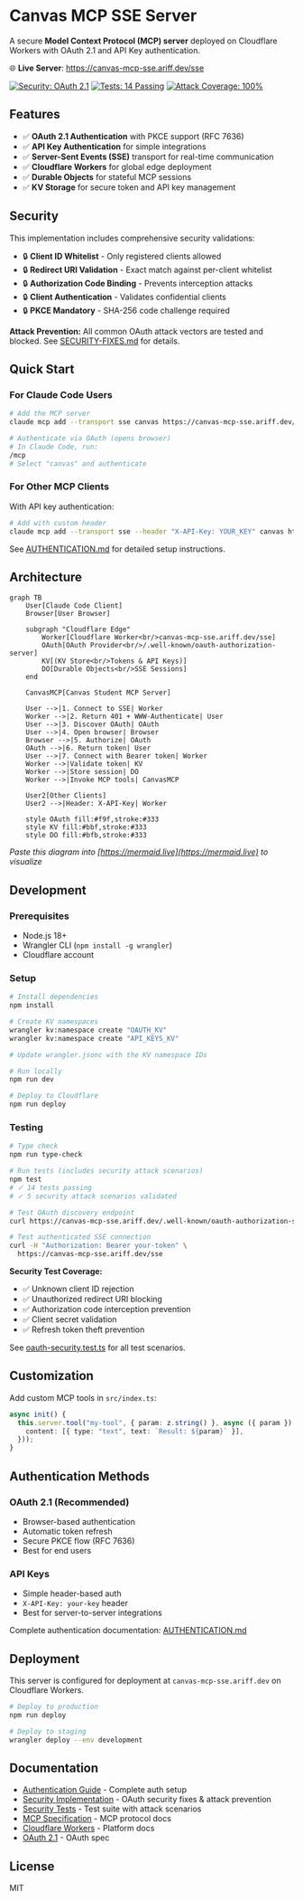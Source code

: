 # Canvas MCP SSE Server

A secure **Model Context Protocol (MCP) server** deployed on Cloudflare Workers with OAuth 2.1 and API Key authentication.

🌐 **Live Server**: https://canvas-mcp-sse.ariff.dev/sse

[![Security: OAuth 2.1](https://img.shields.io/badge/Security-OAuth%202.1-green.svg)](./SECURITY-FIXES.md)
[![Tests: 14 Passing](https://img.shields.io/badge/Tests-14%20Passing-brightgreen.svg)](./src/__tests__)
[![Attack Coverage: 100%](https://img.shields.io/badge/Attack%20Coverage-100%25-success.svg)](./SECURITY-FIXES.md#attack-scenarios-prevented)

## Features

- ✅ **OAuth 2.1 Authentication** with PKCE support (RFC 7636)
- ✅ **API Key Authentication** for simple integrations
- ✅ **Server-Sent Events (SSE)** transport for real-time communication
- ✅ **Cloudflare Workers** for global edge deployment
- ✅ **Durable Objects** for stateful MCP sessions
- ✅ **KV Storage** for secure token and API key management

## Security

This implementation includes comprehensive security validations:

- 🔒 **Client ID Whitelist** - Only registered clients allowed
- 🔒 **Redirect URI Validation** - Exact match against per-client whitelist
- 🔒 **Authorization Code Binding** - Prevents interception attacks
- 🔒 **Client Authentication** - Validates confidential clients
- 🔒 **PKCE Mandatory** - SHA-256 code challenge required

**Attack Prevention:** All common OAuth attack vectors are tested and blocked. See [SECURITY-FIXES.md](./SECURITY-FIXES.md) for details.

## Quick Start

### For Claude Code Users

```bash
# Add the MCP server
claude mcp add --transport sse canvas https://canvas-mcp-sse.ariff.dev/sse

# Authenticate via OAuth (opens browser)
# In Claude Code, run:
/mcp
# Select "canvas" and authenticate
```

### For Other MCP Clients

With API key authentication:

```bash
# Add with custom header
claude mcp add --transport sse --header "X-API-Key: YOUR_KEY" canvas https://canvas-mcp-sse.ariff.dev/sse
```

See [AUTHENTICATION.md](./AUTHENTICATION.md) for detailed setup instructions.

## Architecture

```mermaid
graph TB
    User[Claude Code Client]
    Browser[User Browser]

    subgraph "Cloudflare Edge"
        Worker[Cloudflare Worker<br/>canvas-mcp-sse.ariff.dev/sse]
        OAuth[OAuth Provider<br/>/.well-known/oauth-authorization-server]
        KV[(KV Store<br/>Tokens & API Keys)]
        DO[Durable Objects<br/>SSE Sessions]
    end

    CanvasMCP[Canvas Student MCP Server]

    User -->|1. Connect to SSE| Worker
    Worker -->|2. Return 401 + WWW-Authenticate| User
    User -->|3. Discover OAuth| OAuth
    User -->|4. Open browser| Browser
    Browser -->|5. Authorize| OAuth
    OAuth -->|6. Return token| User
    User -->|7. Connect with Bearer token| Worker
    Worker -->|Validate token| KV
    Worker -->|Store session| DO
    Worker -->|Invoke MCP tools| CanvasMCP

    User2[Other Clients]
    User2 -->|Header: X-API-Key| Worker

    style OAuth fill:#f9f,stroke:#333
    style KV fill:#bbf,stroke:#333
    style DO fill:#bfb,stroke:#333
```

*Paste this diagram into [https://mermaid.live](https://mermaid.live) to visualize*

## Development

### Prerequisites

- Node.js 18+
- Wrangler CLI (`npm install -g wrangler`)
- Cloudflare account

### Setup

```bash
# Install dependencies
npm install

# Create KV namespaces
wrangler kv:namespace create "OAUTH_KV"
wrangler kv:namespace create "API_KEYS_KV"

# Update wrangler.jsonc with the KV namespace IDs

# Run locally
npm run dev

# Deploy to Cloudflare
npm run deploy
```

### Testing

```bash
# Type check
npm run type-check

# Run tests (includes security attack scenarios)
npm test
# ✓ 14 tests passing
# ✓ 5 security attack scenarios validated

# Test OAuth discovery endpoint
curl https://canvas-mcp-sse.ariff.dev/.well-known/oauth-authorization-server

# Test authenticated SSE connection
curl -H "Authorization: Bearer your-token" \
  https://canvas-mcp-sse.ariff.dev/sse
```

**Security Test Coverage:**
- ✅ Unknown client ID rejection
- ✅ Unauthorized redirect URI blocking
- ✅ Authorization code interception prevention
- ✅ Client secret validation
- ✅ Refresh token theft prevention

See [oauth-security.test.ts](./src/__tests__/oauth-security.test.ts) for all test scenarios.

## Customization

Add custom MCP tools in `src/index.ts`:

```typescript
async init() {
  this.server.tool("my-tool", { param: z.string() }, async ({ param }) => ({
    content: [{ type: "text", text: `Result: ${param}` }],
  }));
}
```

## Authentication Methods

### OAuth 2.1 (Recommended)
- Browser-based authentication
- Automatic token refresh
- Secure PKCE flow (RFC 7636)
- Best for end users

### API Keys
- Simple header-based auth
- `X-API-Key: your-key` header
- Best for server-to-server integrations

Complete authentication documentation: [AUTHENTICATION.md](./AUTHENTICATION.md)

## Deployment

This server is configured for deployment at `canvas-mcp-sse.ariff.dev` on Cloudflare Workers.

```bash
# Deploy to production
npm run deploy

# Deploy to staging
wrangler deploy --env development
```

## Documentation

- [Authentication Guide](./AUTHENTICATION.md) - Complete auth setup
- [Security Implementation](./SECURITY-FIXES.md) - OAuth security fixes & attack prevention
- [Security Tests](./src/__tests__/oauth-security.test.ts) - Test suite with attack scenarios
- [MCP Specification](https://modelcontextprotocol.io) - MCP protocol docs
- [Cloudflare Workers](https://developers.cloudflare.com/workers/) - Platform docs
- [OAuth 2.1](https://datatracker.ietf.org/doc/html/draft-ietf-oauth-v2-1-11) - OAuth spec

## License

MIT

